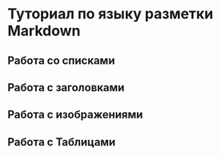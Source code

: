 # Туториал по языку разметки Markdown

## Работа со списками

## Работа с заголовками

## Работа с изображениями

## Работа с Таблицами
